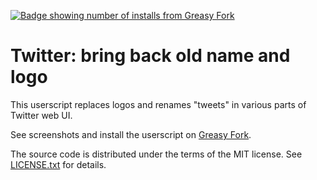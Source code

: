 [![Badge showing number of installs from Greasy Fork][GreasyForkInstallsBadge]][GreasyFork]

# Twitter: bring back old name and logo

This userscript replaces logos and renames "tweets" in various parts of Twitter
web UI.

See screenshots and install the userscript on [Greasy Fork][GreasyFork].

The source code is distributed under the terms of the MIT license.
See [LICENSE.txt](LICENSE.txt) for details.

[GreasyForkInstallsBadge]: https://img.shields.io/badge/dynamic/json?style=flat&color=670000&label=Greasy%20Fork&query=total_installs&suffix=%20installs&url=https%3A%2F%2Fgreasyfork.org%2Fscripts%2F471871.json
[GreasyFork]: https://greasyfork.org/en/scripts/471871-twitter-bring-back-old-name-and-logo
